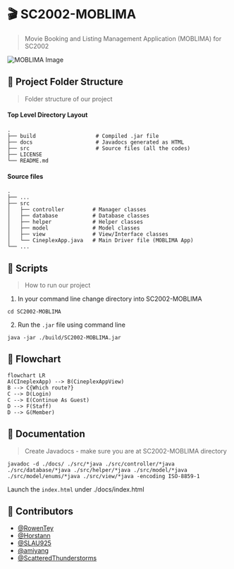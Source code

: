 # 🎬 SC2002-MOBLIMA

> Movie Booking and Listing Management Application (MOBLIMA) for SC2002

![MOBLIMA Image](https://i.imgur.com/taKl0RI.jpeg)

## 📂 Project Folder Structure

> Folder structure of our project

#### Top Level Directory Layout

```terminal
.
├── build                   # Compiled .jar file
├── docs                    # Javadocs generated as HTML
├── src                     # Source files (all the codes)
├── LICENSE
└── README.md
```

#### Source files

```terminal
.
├── ...
├── src
│   ├── controller         # Manager classes
│   ├── database           # Database classes
│   ├── helper             # Helper classes
│   ├── model              # Model classes
│   ├── view               # View/Interface classes
│   └── CineplexApp.java   # Main Driver file (MOBLIMA App)
└── ...
```

## 📝 Scripts

> How to run our project

1. In your command line change directory into SC2002-MOBLIMA

```terminal
cd SC2002-MOBLIMA
```

2. Run the `.jar` file using command line

```terminal
java -jar ./build/SC2002-MOBLIMA.jar
```

## 🌊 Flowchart

```mermaid
flowchart LR
A(CIneplexApp) --> B(CineplexAppView)
B --> C{Which route?}
C --> D(Login)
C --> E(Continue As Guest)
D --> F(Staff)
D --> G(Member)
```

## 📃 Documentation

> Create Javadocs - make sure you are at SC2002-MOBLIMA directory

```terminal
javadoc -d ./docs/ ./src/*java ./src/controller/*java ./src/database/*java ./src/helper/*java ./src/model/*java ./src/model/enums/*java ./src/view/*java -encoding ISO-8859-1
```

Launch the `index.html` under ./docs/index.html

## 🧠 Contributors

- [@RowenTey](https://github.com/RowenTey)
- [@Horstann](https://github.com/Horstann)
- [@SLAU925](https://github.com/SLAU925)
- [@amiyang](https://github.com/amiyang)
- [@ScatteredThunderstorms](https://github.com/ScatteredThunderstorms)

<!-- ## 🥂 Acknowledgements
- [@limivann](https://github.com/limivann) -->
